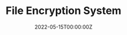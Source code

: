 ---
title: File Encryption System
summary: 'Minimal web page allowing users to upload files and encrypt them with AES.'
date: '2022-05-15T00:00:00Z'

# Optional external URL for project (replaces project detail page).
external_link: 'https://github.com/ShriyaA/file-encryption-system'

image:
  caption: Photo by Towfiqu barbhuiya on Unsplash
  focal_point: Smart

#links:
# - icon: twitter
#    icon_pack: fab
#    name: Follow
#    url: https://twitter.com/georgecushen
url_code: ''
url_pdf: ''
url_slides: ''
url_video: ''

# Slides (optional).
#   Associate this project with Markdown slides.
#   Simply enter your slide deck's filename without extension.
#   E.g. `slides = "example-slides"` references `content/slides/example-slides.md`.
#   Otherwise, set `slides = ""`.
# slides: example
---